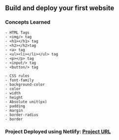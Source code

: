 ## Build and deploy your first website
### Concepts Learned
```
- HTML Tags
- <img/> tag
- <h1></h1> tag
- <h2></h2>tag
- <a> tag
- <ul><li></li></ul> tag
- <p></p> tag
- <input/> tag
- <button/> tag
```

```
- CSS rules
- font-family
- background-color
- color
- width
- height
- Absolute unit(px)
- padding
- margin
- border-radius
- border
```
### Project Deployed using Netlify: [Project URL](https://build-and-deploy-first-website.netlify.app/)
